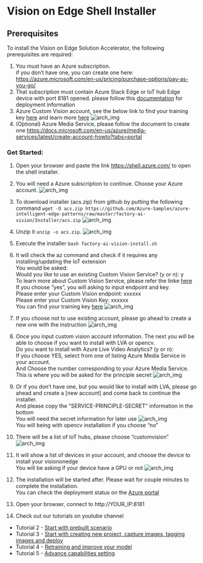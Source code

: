 

# Vision on Edge Shell Installer

## Prerequisites

To install the Vision on Edge Solution Accelerator, the following prerequisites are required:

1. You must have an Azure subscription.
<br/> if you don’t have one, you can create one here: https://azure.microsoft.com/en-us/pricing/purchase-options/pay-as-you-go/
2. That subscription must contain Azure Stack Edge or IoT hub Edge device with port 8181 opened. please follow this [documentation](https://github.com/Azure-Samples/azure-intelligent-edge-patterns/blob/master/factory-ai-vision/Tutorial/CreateIoTEdgeDevice.md) for deployment information
3. Azure Custom Vision account, see the below link to find your training key [here](https://www.customvision.ai/projects#/settings) and learn more [here](https://azure.microsoft.com/en-us/services/cognitive-services/custom-vision-service/)
![arch_img](https://github.com/linkernetworks/azure-intelligent-edge-patterns/raw/develop/factory-ai-vision/assets/customvisioninfo.png)
4. (Optional) Azure Media Service, please follow the document to create one https://docs.microsoft.com/en-us/azure/media-services/latest/create-account-howto?tabs=portal
 
   
### Get Started:

1. Open your browser and paste the link https://shell.azure.com/  to open the shell installer. 
2. You will need a Azure subscription to continue. Choose your Azure account.
![arch_img](https://github.com/linkernetworks/azure-intelligent-edge-patterns/raw/develop/factory-ai-vision/assets/step1.png)
3. To download installer (acs.zip) from github by putting the following command `wget -O acs.zip https://github.com/Azure-Samples/azure-intelligent-edge-patterns/raw/master/factory-ai-vision/Installer/acs.zip`
![arch_img](https://github.com/linkernetworks/azure-intelligent-edge-patterns/raw/develop/factory-ai-vision/assets/step2.png)
4. Unzip it `unzip -o acs.zip`. 
![arch_img](https://github.com/linkernetworks/azure-intelligent-edge-patterns/raw/develop/factory-ai-vision/assets/step3.png)
5. Execute the installer `bash factory-ai-vision-install.sh`

6. It will check the az command and check if it requires any installing/updating the IoT extension
<br/>You would be asked:
<br/>Would you like to use an existing Custom Vision Service? (y or n):  y 
<br/>To learn more about Custom Vision Service, please refer the linke [here](https://azure.microsoft.com/en-us/services/cognitive-services/custom-vision-service/)
<br/>If you choose “yes”, you will asking to input endpoint and key.
<br/>Please enter your Custom Vision endpoint: xxxxxx
<br/>Please enter your Custom Vision Key: xxxxxx
<br/> You can find your training key [here](https://www.customvision.ai/projects#/setting)
![arch_img](https://github.com/linkernetworks/azure-intelligent-edge-patterns/raw/develop/factory-ai-vision/assets/step4.png)

7. If you choose not to use existing account, please go ahead to create a new one with the instruction
![arch_img](https://github.com/linkernetworks/azure-intelligent-edge-patterns/raw/develop/factory-ai-vision/assets/step5.png)

8. Once you input custom vision account information. The next you will be able to choose if you want to install with LVA or opencv. 
<br/>Do you want to install with Azure Live Video Analytics? (y or n): 
<br/>If you choose YES, select from one of listing Azure Media Service in your account.
<br/>And Choose the number corresponding to your Azure Media Service. This is where you will be asked for the principle secret 
![arch_img](https://github.com/linkernetworks/azure-intelligent-edge-patterns/raw/develop/factory-ai-vision/assets/step6.png)

9. Or if you don’t have one, but you would like to install with LVA, please go ahead and create a [new account] and come back to continue the installer. 
<br/>And please copy the "SERVICE-PRINCIPLE-SECRET" information in the bottom
<br/>You will need the secret information for later use
![arch_img](https://github.com/linkernetworks/azure-intelligent-edge-patterns/raw/develop/factory-ai-vision/assets/step7.png)
<br/>You will being with opencv installation if you choose “no”

10. There will be a list of IoT hubs, please choose “customvision”
![arch_img](https://github.com/linkernetworks/azure-intelligent-edge-patterns/raw/develop/factory-ai-vision/assets/step8.png)

11. It will show a list of devices in your account, and choose the device to install your visiononedge 
<br/>You will be asking if your device have a GPU or not
![arch_img](https://github.com/linkernetworks/azure-intelligent-edge-patterns/raw/develop/factory-ai-vision/assets/step9.png)

12. The installation will be started after. Please wait for couple minutes to complete the installation. 
<br/> You can check the deployment status on the [Azure portal](https://portal.azure.com/#home)

13. Open your browser, connect to http://YOUR_IP:8181

14. Check out our tutorials on youtube channel 

- Tutorial 2 - <a href="https://youtu.be/dihAdZTGj-g" target="_blank">Start with prebuilt scenario</a>
- Tutorial 3 - <a href="https://www.youtube.com/watch?v=cCEW6nsd8xQ" target="_blank">Start with creating new project, capture images, tagging images and deploy</a>
- Tutorial 4 - <a href="https://www.youtube.com/watch?v=OxK9feR_T3U" target="_blank">Retraining and improve your model</a>
- Tutorial 5 - <a href="https://www.youtube.com/watch?v=Bv7wxfFEdtI" target="_blank">Advance capabilities setting</a>


